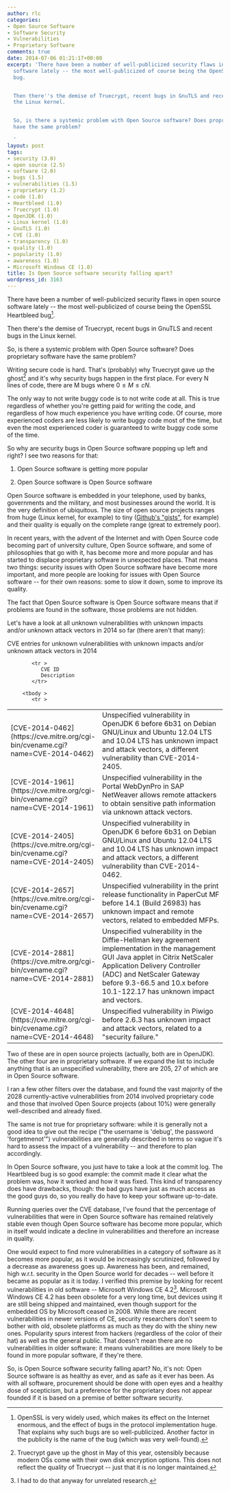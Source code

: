 ```yaml
---
author: rlc
categories:
- Open Source Software
- Software Security
- Vulnerabilities
- Proprietary Software
comments: true
date: 2014-07-06 01:21:17+00:00
excerpt: 'There have been a number of well-publicized security flaws in open source
  software lately -- the most well-publicized of course being the OpenSSL Heartbleed
  bug.


  Then there''s the demise of Truecrypt, recent bugs in GnuTLS and recent bugs in
  the Linux kernel.


  So, is there a systemic problem with Open Source software? Does proprietary software
  have the same problem?

  '
layout: post
tags:
- security (3.0)
- open source (2.5)
- software (2.0)
- bugs (1.5)
- vulnerabilities (1.5)
- proprietary (1.2)
- code (1.0)
- Heartbleed (1.0)
- Truecrypt (1.0)
- OpenJDK (1.0)
- Linux kernel (1.0)
- GnuTLS (1.0)
- CVE (1.0)
- transparency (1.0)
- quality (1.0)
- popularity (1.0)
- awareness (1.0)
- Microsoft Windows CE (1.0)
title: Is Open Source software security falling apart?
wordpress_id: 3163
---
```


There have been a number of well-publicized security flaws in open source software lately -- the most well-publicized of course being the OpenSSL Heartbleed bug[^1].

[^1]: OpenSSL is very widely used, which makes its effect on the Internet enormous, and the effect of bugs in the protocol implementation huge. That explains why such bugs are so well-publicized. Another factor in the publicity is the name of the bug (which was very well-found).

Then there's the demise of Truecrypt, recent bugs in GnuTLS and recent bugs in the Linux kernel.

So, is there a systemic problem with Open Source software? Does proprietary software have the same problem?

Writing secure code is hard. That's (probably) why Truecrypt gave up the ghost[^2] and it's why security bugs happen in the first place. For every N lines of code, there are M bugs where $0 \le M \le cN$.

[^2]: Truecrypt gave up the ghost in May of this year, ostensibly because modern OSs come with their own disk encryption options. This does not reflect the quality of Truecrypt -- just that it is no longer maintained.

The only way to not write buggy code is to not write code at all. This is true regardless of whether you're getting paid for writing the code, and regardless of how much experience you have writing code. Of course, more experienced coders are less likely to write buggy code most of the time, but even the most experienced coder is guaranteed to write buggy code some of the time.

So why are security bugs in Open Source software popping up left and right? I see two reasons for that:

1. Open Source software is getting more popular

2. Open Source software is Open Source software

Open Source software is embedded in your telephone, used by banks, governments and the military, and most businesses around the world. It is the very definition of ubiquitous. The size of open source projects ranges from huge (Linux kernel, for example) to tiny ([Github's "gists"](https://gist.github.com/discover), for example) and their quality is equally on the complete range (great to extremely poor).

In recent years, with the advent of the Internet and with Open Source code becoming part of university culture, Open Source software, and some of philosophies that go with it, has become more and more popular and has started to displace proprietary software in unexpected places. That means two things: security issues with Open Source software have become more important, and more people are looking for issues with Open Source software -- for their own reasons: some to slow it down, some to improve its quality.

The fact that Open Source software is Open Source software means that if problems are found in the software, those problems are not hidden.

Let's have a look at all unknown vulnerabilities with unknown impacts and/or unknown attack vectors in 2014 so far (there aren't that many):

<table >
CVE entries for unknown vulnerabilities with unknown impacts and/or unknown attack vectors in 2014

            <tr >
               CVE ID
               Description
            </tr>

         <tbody >
            <tr >

<td width="150" >
                  [CVE-2014-0462](https://cve.mitre.org/cgi-bin/cvename.cgi?name=CVE-2014-0462)
               
</td>
               
<td >Unspecified vulnerability in OpenJDK 6 before 6b31 on Debian GNU/Linux and Ubuntu 12.04 LTS and 10.04 LTS has unknown impact and attack vectors, a different vulnerability than CVE-2014-2405.
</td>
            </tr>
            <tr >
               
<td width="150" >
                  [CVE-2014-1961](https://cve.mitre.org/cgi-bin/cvename.cgi?name=CVE-2014-1961)
               
</td>
               
<td >Unspecified vulnerability in the Portal WebDynPro in SAP NetWeaver allows remote attackers to obtain sensitive path information via unknown attack vectors.
</td>
            </tr>
            <tr >
               
<td width="150" >
                  [CVE-2014-2405](https://cve.mitre.org/cgi-bin/cvename.cgi?name=CVE-2014-2405)
               
</td>
               
<td >Unspecified vulnerability in OpenJDK 6 before 6b31 on Debian GNU/Linux and Ubuntu 12.04 LTS and 10.04 LTS has unknown impact and attack vectors, a different vulnerability than CVE-2014-0462.
</td>
            </tr>
            <tr >
               
<td width="150" >
                  [CVE-2014-2657](https://cve.mitre.org/cgi-bin/cvename.cgi?name=CVE-2014-2657)
               
</td>
               
<td >Unspecified vulnerability in the print release functionality in PaperCut MF before 14.1 (Build 26983) has unknown impact and remote vectors, related to embedded MFPs.
</td>
            </tr>
            <tr >
               
<td width="150" >
                  [CVE-2014-2881](https://cve.mitre.org/cgi-bin/cvename.cgi?name=CVE-2014-2881)
               
</td>
               
<td >Unspecified vulnerability in the Diffie-Hellman key agreement implementation in the management GUI Java applet in Citrix NetScaler Application Delivery Controller (ADC) and NetScaler Gateway before 9.3-66.5 and 10.x before 10.1-122.17 has unknown impact and vectors.
</td>
            </tr>
            <tr >
               
<td width="150" >
                  [CVE-2014-4648](https://cve.mitre.org/cgi-bin/cvename.cgi?name=CVE-2014-4648)
               
</td>
               
<td >Unspecified vulnerability in Piwigo before 2.6.3 has unknown impact and attack vectors, related to a "security failure."
</td>
            </tr>
         </tbody>
      </table>

Two of these are in open source projects (actually, both are in OpenJDK). The other four are in proprietary software.
If we expand the list to include anything that is an unspecified vulnerability, there are 205, 27 of which are in Open Source software.

I ran a few other filters over the database, and found the vast majority of the 2028 currently-active vulnerabilities from 2014 involved proprietary code and those that involved Open Source projects (about 10%) were generally well-described and already fixed.

The same is not true for proprietary software: while it is generally not a good idea to give out the recipe ("the username is 'debug', the password 'forgetmenot'") vulnerabilities are generally described in terms so vague it's hard to assess the impact of a vulnerability -- and therefore to plan accordingly.

In Open Source software, you just have to take a look at the commit log. The Heartbleed bug is so good example: the commit made it clear what the problem was, how it worked and how it was fixed. This kind of transparency does have drawbacks, though: the bad guys have just as much access as the good guys do, so you really do have to keep your software up-to-date.

Running queries over the CVE database, I've found that the percentage of vulnerabilities that were in Open Source software has remained relatively stable even though Open Source software has become more popular, which in itself would indicate a decline in vulnerabilities and therefore an increase in quality.

One would expect to find more vulnerabilities in a category of software as it becomes more popular, as it would be increasingly scrutinized, followed by a decrease as awareness goes up. Awareness has been, and remained, high w.r.t. security in the Open Source world for decades -- well before it became as popular as it is today.
I verified this premise by looking for recent vulnerabilities in old software -- Microsoft Windows CE 4.2[^3]. Microsoft Windows CE 4.2 has been obsolete for a very long time, but devices using it are still being shipped and maintained, even though support for the embedded OS by Microsoft ceased in 2008. While there are recent vulnerabilities in newer versions of CE, security researchers don't seem to bother with old, obsolete platforms as much as they do with the shiny new ones. Popularity spurs interest from hackers (regardless of the color of their hat) as well as the general public. That doesn't mean there are no vulnerabilities in older software: it means vulnerabilities are more likely to be found in more popular software, if they're there.

[^3]: I had to do that anyway for unrelated research.

So, is Open Source software security falling apart? No, it's not: Open Source software is as healthy as ever, and as safe as it ever has been. As with all software, procurement should be done with open eyes and a healthy dose of scepticism, but a preference for the proprietary does not appear founded if it is based on a premise of better software security.